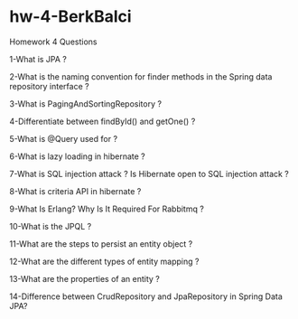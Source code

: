 # hw-4-BerkBalci

 Homework 4 Questions

1-What is JPA ?

2-What is the naming convention for finder methods in the Spring data repository interface ?

3-What is PagingAndSortingRepository ?

4-Differentiate between findById() and getOne() ?

5-What is @Query used for ?

6-What is lazy loading in hibernate ?

7-What is SQL injection attack ? Is Hibernate open to SQL injection attack ?

8-What is criteria API in hibernate ?

9-What Is Erlang? Why Is It Required For Rabbitmq ?

10-What is the JPQL ?

11-What are the steps to persist an entity object ?

12-What are the different types of entity mapping ?

13-What are the properties of an entity ?

14-Difference between CrudRepository and JpaRepository in Spring Data JPA?

